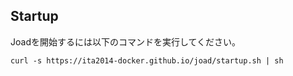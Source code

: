 ## Startup

Joadを開始するには以下のコマンドを実行してください。

```
curl -s https://ita2014-docker.github.io/joad/startup.sh | sh
```
